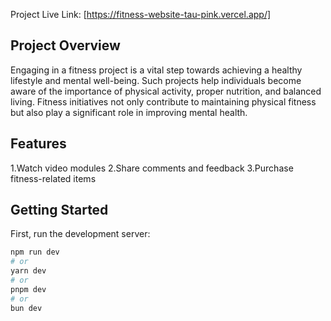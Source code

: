 Project Live Link: [https://fitness-website-tau-pink.vercel.app/]

## Project Overview
Engaging in a fitness project is a vital step towards achieving a healthy lifestyle and mental well-being. Such projects help individuals become aware of the importance of physical activity, proper nutrition, and balanced living. Fitness initiatives not only contribute to maintaining physical fitness but also play a significant role in improving mental health.


## Features 
1.Watch video modules
2.Share comments and feedback
3.Purchase fitness-related items


## Getting Started

First, run the development server:

```bash
npm run dev
# or
yarn dev
# or
pnpm dev
# or
bun dev
```
